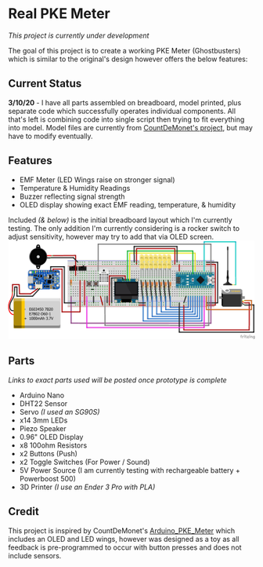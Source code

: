 # Real PKE Meter #

*This project is currently under development*

The goal of this project is to create a working PKE Meter (Ghostbusters) which is similar to the original's design however offers the below features:

## Current Status ##
**3/10/20** - I have all parts assembled on breadboard, model printed, plus separate code which successfully operates individual components.  All that's left is combining code into single script then trying to fit everything into model.  Model files are currently from [CountDeMonet's project](https://github.com/CountDeMonet/Arduino_PKE_Meter), but may have to modify eventually.

## Features ##
- EMF Meter (LED Wings raise on stronger signal)
- Temperature & Humidity Readings
- Buzzer reflecting signal strength
- OLED display showing exact EMF reading, temperature, & humidity

Included *(& below)* is the initial breadboard layout which I'm currently testing.  The only addition I'm currently considering is a rocker switch to adjust sensitivity, however may try to add that via OLED screen.
![](https://github.com/BzowK/RealPKEMeter/blob/master/Fritzing/Real-PKE-Meter_bb.png)

## Parts ##
*Links to exact parts used will be posted once prototype is complete*

- Arduino Nano
- DHT22 Sensor
- Servo *(I used an SG90S)*
- x14 3mm LEDs
- Piezo Speaker
- 0.96" OLED Display
- x8 100ohm Resistors
- x2 Buttons (Push)
- x2 Toggle Switches (For Power / Sound)
- 5V Power Source (I am currently testing with rechargeable battery + Powerboost 500)
- 3D Printer *(I use an Ender 3 Pro with PLA)*

## Credit ##
This project is inspired by CountDeMonet's [Arduino_PKE_Meter](https://github.com/CountDeMonet/Arduino_PKE_Meter) which includes an OLED and LED wings, however was designed as a toy as all feedback is pre-programmed to occur with button presses and does not include sensors.



